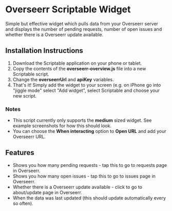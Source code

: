 # Overseerr Scriptable Widget
Simple but effective widget which pulls data from your Overseerr server and displays the number of pending requests, number of open issues and whether there is a Overseerr update available.

## Installation Instructions
1. Download the Scriptable application on your phone or tablet.
2. Copy the contents of the **overseerr-overview.js** file into a new Scriptable script.
3. Change the **overseerrUrl** and **apiKey** variables.
4. That's it! Simply add the widget to your screen (e.g. on iPhone go into "jiggle mode" select "Add widget", select Scriptable and choose your new script.

### Notes
- This script currently only supports the **medium** sized widget. See example screenshots for how this should look.
- You can choose the **When interacting** option to **Open URL** and add your Overseerr URL.

## Features
- Shows you how many pending requests - tap this to go to requests page in Overseerr.
- Shows you how many open issues - tap this to go to issues page in Overseerr.
- Whether there is a Overseerr update available - click to go to about/update page in Overseerr.
- When the data was last updated (this should update automatically every so often).
